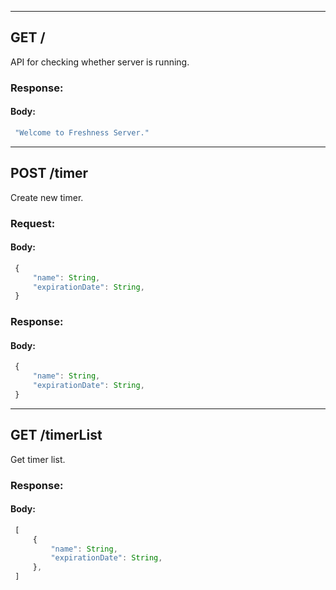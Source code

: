 
---
## GET /

API for checking whether server is running.

### Response:

#### Body:

```javascript
 "Welcome to Freshness Server."
```


---
## POST /timer

Create new timer.

### Request:

#### Body:

```javascript
 {
     "name": String,
     "expirationDate": String,
 }
```

### Response:

#### Body:

```javascript
 {
     "name": String,
     "expirationDate": String,
 }
```


---
## GET /timerList

Get timer list.

### Response:

#### Body:

```javascript
 [
     {
         "name": String,
         "expirationDate": String,
     },
 ]
```

